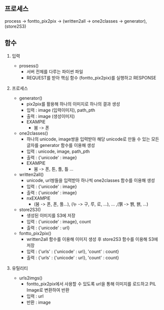 프로세스
------------------------
process -> fontto_pix2pix -> (written2all -> one2classes -> generator), (store2S3)

함수
------------------------

1. 입력
    - prosess()
        -  서버 전체를 다루는 파이썬 파일
        -  REQUEST를 받아 핵심 함수 (fontto_pix2pix)를 실행하고 RESPONSE

2. 프로세스
    - generator()
        - pix2pix를 활용해 하나의 이미지로 하나의 결과 생성
        - 입력 : image (입력이미지), path_pth
        - 출력 : image (생성이미지)
        - EXAMPlE
            - 붐 -> 폰
    - one2classes()
        - 하나의 unicode, image쌍을 입력받아 해당 unicode로 만들 수 있는 모든 글자를 generator 함수를 이용해 생성
        - 입력 : unicode, image, path_pth
        - 출력 : {'unicode' : image}
        - EXAMPlE
            - 붐 -> 폰, 톤, 풀, 틀 ...
    - written2all()
        - unicode, url쌍들을 입력받아 하나씩 one2classes 함수를 이용해 생성
        - 입력 : {'unicode' : image}
        - 출력 : {'unicode' : image}
        - nxEXAMPlE
            - (붐 -> 폰, 폰, 풀...), (누 -> 구, 루, 로, ...), ... ,(휅 -> 봵, 왥, ...)
    - store2S3()
        - 생성된 이미지를 S3에 저장
        - 입력 : {'unicode' : image}, count
        - 출력 : {'unicode' : url}
    - fontto_pix2pix()
        - written2all 함수를 이용해 이미지 생성 후 store2S3 함수를 이용해 S3에 저장
        - 입력 : {'urls' : {'unicode' : url}, 'count' : count}
        - 출력 : {'urls' : {'unicode' : url}, 'count' : count}

3. 유틸리티
    - urls2imgs()
        - fontto_pix2pix에서 사용할 수 있도록 url을 통해 이미지를 로드하고 PIL Image로 변환하여 반환
        - 입력 : url
        - 반환 : image

